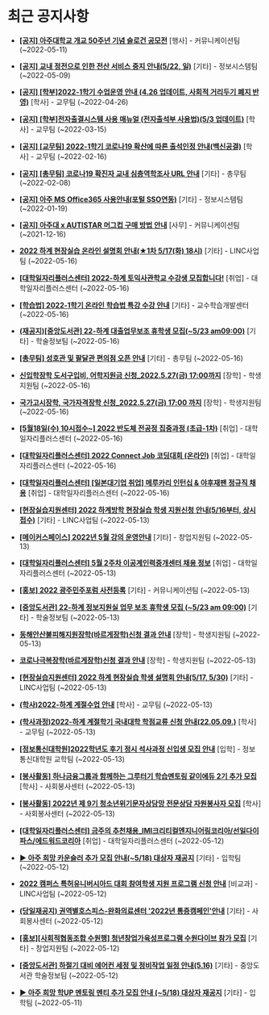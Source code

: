 # 최근 공지사항

* **[[공지] 아주대학교 개교 50주년 기념 슬로건 공모전](http://ajou.ac.kr/kr/ajou/notice.do?mode=view&amp;articleNo=197550&amp;article.offset=0&amp;articleLimit=30)**
 [행사] - 커뮤니케이션팀 (~2022-05-11)

* **[[공지] 교내 정전으로 인한 전산 서비스 중지 안내(5/22, 일)](http://ajou.ac.kr/kr/ajou/notice.do?mode=view&amp;articleNo=197459&amp;article.offset=0&amp;articleLimit=30)**
 [기타] - 정보시스템팀 (~2022-05-09)

* **[[공지] [학부]2022-1학기 수업운영 안내 (4.26 업데이트, 사회적 거리두기 폐지 반영)](http://ajou.ac.kr/kr/ajou/notice.do?mode=view&amp;articleNo=196998&amp;article.offset=0&amp;articleLimit=30)**
 [학사] - 교무팀 (~2022-04-26)

* **[[공지] [학부]전자출결시스템 사용 매뉴얼 (전자출석부 사용법)(5/3 업데이트)](http://ajou.ac.kr/kr/ajou/notice.do?mode=view&amp;articleNo=192571&amp;article.offset=0&amp;articleLimit=30)**
 [학사] - 교무팀 (~2022-03-15)

* **[[공지] [교무팀] 2022-1학기 코로나19 확산에 따른 출석인정 안내(백신공결)](http://ajou.ac.kr/kr/ajou/notice.do?mode=view&amp;articleNo=180913&amp;article.offset=0&amp;articleLimit=30)**
 [학사] - 교무팀 (~2022-02-16)

* **[[공지] [총무팀] 코로나19 확진자 교내 심층역학조사 URL 안내](http://ajou.ac.kr/kr/ajou/notice.do?mode=view&amp;articleNo=180493&amp;article.offset=0&amp;articleLimit=30)**
 [기타] - 총무팀 (~2022-02-08)

* **[[공지] 아주 MS Office365 사용안내(포털 SSO연동)](http://ajou.ac.kr/kr/ajou/notice.do?mode=view&amp;articleNo=179802&amp;article.offset=0&amp;articleLimit=30)**
 [기타] - 정보시스템팀 (~2022-01-19)

* **[[공지] 아주대 x AUTISTAR 머그컵 구매 방법 안내](http://ajou.ac.kr/kr/ajou/notice.do?mode=view&amp;articleNo=147976&amp;article.offset=0&amp;articleLimit=30)**
 [사무] - 커뮤니케이션팀 (~2021-12-16)

* **[2022 하계 현장실습 온라인 설명회 안내(★1차 5/17(화) 18시)](http://ajou.ac.kr/kr/ajou/notice.do?mode=view&amp;articleNo=197700&amp;article.offset=0&amp;articleLimit=30)**
 [기타] - LINC사업팀 (~2022-05-16)

* **[[대학일자리플러스센터] 2022-하계 토익사관학교 수강생 모집합니다!](http://ajou.ac.kr/kr/ajou/notice.do?mode=view&amp;articleNo=197698&amp;article.offset=0&amp;articleLimit=30)**
 [취업] - 대학일자리플러스센터 (~2022-05-16)

* **[[학습법] 2022-1학기 온라인 학습법 특강 수강 안내](http://ajou.ac.kr/kr/ajou/notice.do?mode=view&amp;articleNo=197695&amp;article.offset=0&amp;articleLimit=30)**
 [기타] - 교수학습개발센터 (~2022-05-16)

* **[(재공지)[중앙도서관] 22-하계 대출업무보조 휴학생 모집(~5/23 am09:00)](http://ajou.ac.kr/kr/ajou/notice.do?mode=view&amp;articleNo=197685&amp;article.offset=0&amp;articleLimit=30)**
 [기타] - 학술정보팀 (~2022-05-16)

* **[[총무팀] 성호관 및 팔달관 편의점 오픈 안내](http://ajou.ac.kr/kr/ajou/notice.do?mode=view&amp;articleNo=197684&amp;article.offset=0&amp;articleLimit=30)**
 [기타] - 총무팀 (~2022-05-16)

* **[신입학장학 도서구입비, 어학지원금 신청_2022.5.27(금) 17:00까지](http://ajou.ac.kr/kr/ajou/notice.do?mode=view&amp;articleNo=197683&amp;article.offset=0&amp;articleLimit=30)**
 [장학] - 학생지원팀 (~2022-05-16)

* **[국가고시장학, 국가자격장학 신청_2022.5.27(금) 17:00 까지](http://ajou.ac.kr/kr/ajou/notice.do?mode=view&amp;articleNo=197680&amp;article.offset=0&amp;articleLimit=30)**
 [장학] - 학생지원팀 (~2022-05-16)

* **[[5월18일(수) 10시접수~] 2022 반도체 전공정 집중과정 (초급-1차)](http://ajou.ac.kr/kr/ajou/notice.do?mode=view&amp;articleNo=197678&amp;article.offset=0&amp;articleLimit=30)**
 [취업] - 대학일자리플러스센터 (~2022-05-16)

* **[[대학일자리플러스센터] 2022 Connect Job 코딩대회 (온라인)](http://ajou.ac.kr/kr/ajou/notice.do?mode=view&amp;articleNo=197677&amp;article.offset=0&amp;articleLimit=30)**
 [취업] - 대학일자리플러스센터 (~2022-05-16)

* **[[대학일자리플러스센터] [일본대기업 취업] 메루카리 인턴십 &amp; 야후재팬 정규직 채용](http://ajou.ac.kr/kr/ajou/notice.do?mode=view&amp;articleNo=197676&amp;article.offset=0&amp;articleLimit=30)**
 [취업] - 대학일자리플러스센터 (~2022-05-16)

* **[[현장실습지원센터] 2022 하계방학 현장실습 학생 지원신청 안내(5/16부터, 상시접수)](http://ajou.ac.kr/kr/ajou/notice.do?mode=view&amp;articleNo=197668&amp;article.offset=0&amp;articleLimit=30)**
 [기타] - LINC사업팀 (~2022-05-13)

* **[[메이커스페이스] 2022년 5월 강의 운영안내](http://ajou.ac.kr/kr/ajou/notice.do?mode=view&amp;articleNo=197666&amp;article.offset=0&amp;articleLimit=30)**
 [기타] - 창업지원팀 (~2022-05-13)

* **[[대학일자리플러스센터] 5월 2주차 이공계인력중개센터 채용 정보](http://ajou.ac.kr/kr/ajou/notice.do?mode=view&amp;articleNo=197664&amp;article.offset=0&amp;articleLimit=30)**
 [취업] - 대학일자리플러스센터 (~2022-05-13)

* **[[홍보] 2022 광주민주포럼 사전등록](http://ajou.ac.kr/kr/ajou/notice.do?mode=view&amp;articleNo=197649&amp;article.offset=0&amp;articleLimit=30)**
 [기타] - 커뮤니케이션팀 (~2022-05-13)

* **[[중앙도서관] 22-하계 정보지원실 업무 보조 휴학생 모집 (~5/23 am 09:00)](http://ajou.ac.kr/kr/ajou/notice.do?mode=view&amp;articleNo=197644&amp;article.offset=0&amp;articleLimit=30)**
 [기타] - 학술정보팀 (~2022-05-13)

* **[동해안산불피해지원장학(바르게장학)신청 결과 안내](http://ajou.ac.kr/kr/ajou/notice.do?mode=view&amp;articleNo=197643&amp;article.offset=0&amp;articleLimit=30)**
 [장학] - 학생지원팀 (~2022-05-13)

* **[코로나극복장학(바르게장학)신청 결과 안내](http://ajou.ac.kr/kr/ajou/notice.do?mode=view&amp;articleNo=197642&amp;article.offset=0&amp;articleLimit=30)**
 [장학] - 학생지원팀 (~2022-05-13)

* **[[현장실습지원센터] 2022 하계 현장실습 학생 설명회 안내(5/17, 5/30)](http://ajou.ac.kr/kr/ajou/notice.do?mode=view&amp;articleNo=197638&amp;article.offset=0&amp;articleLimit=30)**
 [기타] - LINC사업팀 (~2022-05-13)

* **[(학사)2022-하계 계절수업 안내](http://ajou.ac.kr/kr/ajou/notice.do?mode=view&amp;articleNo=197634&amp;article.offset=0&amp;articleLimit=30)**
 [학사] - 교무팀 (~2022-05-13)

* **[(학사과정)2022-하계 계절학기 국내대학 학점교류 신청 안내(22.05.09.)](http://ajou.ac.kr/kr/ajou/notice.do?mode=view&amp;articleNo=197631&amp;article.offset=0&amp;articleLimit=30)**
 [학사] - 교무팀 (~2022-05-13)

* **[[정보통신대학원]2022학년도 후기 정시 석사과정 신입생 모집 안내](http://ajou.ac.kr/kr/ajou/notice.do?mode=view&amp;articleNo=197629&amp;article.offset=0&amp;articleLimit=30)**
 [입학] - 정보통신대학원 교학팀 (~2022-05-13)

* **[[봉사활동] 하나금융그룹과 함께하는 그루터기 학습멘토링 같이에듀 2기 추가 모집](http://ajou.ac.kr/kr/ajou/notice.do?mode=view&amp;articleNo=197628&amp;article.offset=0&amp;articleLimit=30)**
 [학사] - 사회봉사센터 (~2022-05-13)

* **[[봉사활동] 2022년 제 9기 청소년위기문자상담망 전문상담 자원봉사자 모집](http://ajou.ac.kr/kr/ajou/notice.do?mode=view&amp;articleNo=197627&amp;article.offset=0&amp;articleLimit=30)**
 [학사] - 사회봉사센터 (~2022-05-13)

* **[[대학일자리플러스센터] 금주의 추천채용_IMI크리티컬엔지니어링코리아/선일다이파스/에드워드코리아](http://ajou.ac.kr/kr/ajou/notice.do?mode=view&amp;articleNo=197614&amp;article.offset=0&amp;articleLimit=30)**
 [취업] - 대학일자리플러스센터 (~2022-05-12)

* **[▶ 아주 희망 카운슬러 추가 모집 안내(~5/18) **대상자 재공지**](http://ajou.ac.kr/kr/ajou/notice.do?mode=view&amp;articleNo=197607&amp;article.offset=0&amp;articleLimit=30)**
 [기타] - 입학팀 (~2022-05-12)

* **[2022 캠퍼스 특허유니버시아드 대회 참여학생 지원 프로그램 신청 안내](http://ajou.ac.kr/kr/ajou/notice.do?mode=view&amp;articleNo=197606&amp;article.offset=0&amp;articleLimit=30)**
 [비교과] - LINC사업팀 (~2022-05-12)

* **[(당일재공지) 권역별호스피스-완화의료센터 &#x27;2022년 통증캠페인&#x27;안내](http://ajou.ac.kr/kr/ajou/notice.do?mode=view&amp;articleNo=197599&amp;article.offset=0&amp;articleLimit=30)**
 [기타] - 사회봉사센터 (~2022-05-12)

* **[[홍보][사회적협동조합 수원행] 청년창업가육성프로그램 수원다이브 참가 모집](http://ajou.ac.kr/kr/ajou/notice.do?mode=view&amp;articleNo=197596&amp;article.offset=0&amp;articleLimit=30)**
 [기타] - 창업지원팀 (~2022-05-12)

* **[[중앙도서관] 하절기 대비 에어컨 세정 및 정비작업 일정 안내(5.16)](http://ajou.ac.kr/kr/ajou/notice.do?mode=view&amp;articleNo=197592&amp;article.offset=0&amp;articleLimit=30)**
 [기타] - 중앙도서관 학술정보팀 (~2022-05-12)

* **[▶ 아주 희망 학UP 멘토링 멘티 추가 모집 안내 (~5/18) **대상자 재공지**](http://ajou.ac.kr/kr/ajou/notice.do?mode=view&amp;articleNo=197577&amp;article.offset=0&amp;articleLimit=30)**
 [기타] - 입학팀 (~2022-05-11)
